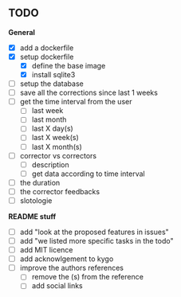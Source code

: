## TODO
**General**  
- [x] add a dockerfile
- [x] setup dockerfile
  - [x] define the base image
  - [x] install sqlite3
- [ ] setup the database
- [ ] save all the corrections since last 1 weeks
- [ ] get the time interval from the user
  - [ ] last week
  - [ ] last month
  - [ ] last X day(s)
  - [ ] last X week(s)
  - [ ] last X month(s)
- [ ] corrector vs correctors
  - [ ] description
  - [ ] get data according to time interval
- [ ] the duration
- [ ] the corrector feedbacks
- [ ] slotologie  

**README stuff**  
- [ ] add "look at the proposed features in issues"
- [ ] add "we listed more specific tasks in the todo"
- [ ] add MIT licence
- [ ] add acknowlgement to kygo
- [ ] improve the authors references
  - [ ] remove the (s) from the reference
  - [ ] add social links
